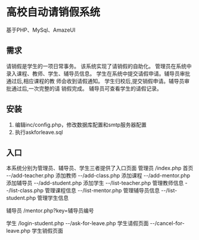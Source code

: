 # 高校自动请销假系统

基于PHP、MySql、AmazeUI

## 需求 
请销假是学生的一项日常事务。 该系统实现了请销假的自助化。 管理员在系统中录入课程、教师、学生、辅导员信息。 学生在系统中提交请假申请。辅导员审批通过后,相应课程的教 师会收到请假通知。 学生归校后,提交销假申请。辅导员审批通过后,一次完整的请 销假完成。
辅导员可查看学生的请假记录。

## 安装
1. 编辑inc/config.php，修改数据库配置和smtp服务器配置
2. 执行askforleave.sql

## 入口
本系统分别为管理员、辅导员、学生三者提供了入口页面
管理员 /index.php 首页
 		--/add-teacher.php 添加教师
		--/add-class.php 添加课程
		--/add-mentor.php 添加辅导员
		--/add-student.php 添加学生
		--/list-teacher.php 管理教师信息
		--/list-class.php 管理课程信息
		--/list-mentor.php 管理辅导员信息
		--/list-student.php 管理学生信息

辅导员 /mentor.php?key=辅导员编号

学生   /login-student.php
		--/ask-for-leave.php 学生请假页面
		--/cancel-for-leave.php 学生销假页面




